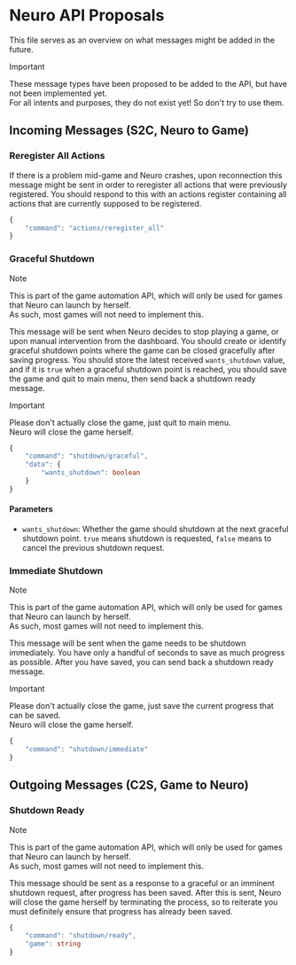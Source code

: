 # Neuro API Proposals

This file serves as an overview on what messages might be added in the future.

> [!Important]  
> These message types have been proposed to be added to the API, but have not been implemented yet.  
> For all intents and purposes, they do not exist yet! So don't try to use them.

## Incoming Messages (S2C, Neuro to Game)

### Reregister All Actions

If there is a problem mid-game and Neuro crashes, upon reconnection this message might be sent in order to reregister all actions that were previously registered. You should respond to this with an actions register containing all actions that are currently supposed to be registered.

```ts
{
    "command": "actions/reregister_all"
}
```

### Graceful Shutdown

> [!Note]
> This is part of the game automation API, which will only be used for games that Neuro can launch by herself.  
> As such, most games will not need to implement this.

This message will be sent when Neuro decides to stop playing a game, or upon manual intervention from the dashboard. You should create or identify graceful shutdown points where the game can be closed gracefully after saving progress. You should store the latest received `wants_shutdown` value, and if it is `true` when a graceful shutdown point is reached, you should save the game and quit to main menu, then send back a shutdown ready message.

> [!Important]  
> Please don't actually close the game, just quit to main menu.  
> Neuro will close the game herself.

```ts
{
    "command": "shutdown/graceful",
    "data": {
        "wants_shutdown": boolean
    }
}
```

#### Parameters
- `wants_shutdown`: Whether the game should shutdown at the next graceful shutdown point. `true` means shutdown is requested, `false` means to cancel the previous shutdown request.

### Immediate Shutdown

> [!Note]
> This is part of the game automation API, which will only be used for games that Neuro can launch by herself.  
> As such, most games will not need to implement this.

This message will be sent when the game needs to be shutdown immediately. You have only a handful of seconds to save as much progress as possible. After you have saved, you can send back a shutdown ready message.

> [!Important]
> Please don't actually close the game, just save the current progress that can be saved.  
> Neuro will close the game herself.

```ts
{
    "command": "shutdown/immediate"
}
```

## Outgoing Messages (C2S, Game to Neuro)

### Shutdown Ready

> [!Note]
> This is part of the game automation API, which will only be used for games that Neuro can launch by herself.  
> As such, most games will not need to implement this.

This message should be sent as a response to a graceful or an imminent shutdown request, after progress has been saved. After this is sent, Neuro will close the game herself by terminating the process, so to reiterate you must definitely ensure that progress has already been saved. 

```ts
{
    "command": "shutdown/ready",
    "game": string
}
```

